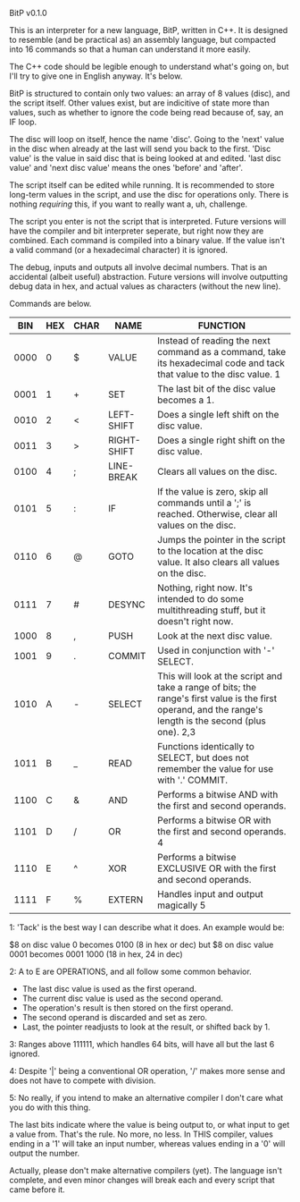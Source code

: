 BitP v0.1.0

This is an interpreter for a new language, BitP, written in C++.
It is designed to resemble (and be practical as) an assembly language, but compacted into 16 commands so that a human can understand it more easily.

The C++ code should be legible enough to understand what's going on, but I'll try to give one in English anyway. It's below.


BitP is structured to contain only two values: an array of 8 values (disc), and the script itself.
Other values exist, but are indicitive of state more than values, such as whether to ignore the code being read because of, say, an IF loop.

The disc will loop on itself, hence the name 'disc'. Going to the 'next' value in the disc when already at the last will send you back to the first.
'Disc value' is the value in said disc that is being looked at and edited. 'last disc value' and 'next disc value' means the ones 'before' and 'after'.

The script itself can be edited while running. It is recommended to store long-term values in the script, and use the disc for operations only. There is nothing *requiring* this, if you want to really want a, uh, challenge.


The script you enter is not the script that is interpreted. Future versions will have the compiler and bit interpreter seperate, but right now they are combined.
Each command is compiled into a binary value. If the value isn't a valid command (or a hexadecimal character) it is ignored.


The debug, inputs and outputs all involve decimal numbers. That is an accidental (albeit useful) abstraction.
Future versions will involve outputting debug data in hex, and actual values as characters (without the new line).


Commands are below.

BIN | HEX | CHAR | NAME | FUNCTION
------ | --- | --- | ------------- | ----------------------------------------------------
0000 | 0 | $ | VALUE | Instead of reading the next command as a command, take its hexadecimal code and tack that value to the disc value. 1
0001 | 1 | + | SET | The last bit of the disc value becomes a 1.
0010 | 2 | < | LEFT-SHIFT | Does a single left shift on the disc value.
0011 | 3 | > | RIGHT-SHIFT | Does a single right shift on the disc value.
0100 | 4 | ; | LINE-BREAK | Clears all values on the disc.
0101 | 5 | : | IF | If the value is zero, skip all commands until a ';' is reached. Otherwise, clear all values on the disc.
0110 | 6 | @ | GOTO | Jumps the pointer in the script to the location at the disc value. It also clears all values on the disc.
0111 | 7 | # | DESYNC | Nothing, right now. It's intended to do some multithreading stuff, but it doesn't right now.
1000 | 8 | , | PUSH | Look at the next disc value.
1001 | 9 | . | COMMIT | Used in conjunction with '-' SELECT.
1010 | A | - | SELECT | This will look at the script and take a range of bits; the range's first value is the first operand, and the range's length is the second (plus one). 2,3
1011 | B | _ | READ | Functions identically to SELECT, but does not remember the value for use with '.' COMMIT.
1100 | C | & | AND | Performs a bitwise AND with the first and second operands.
1101 | D | / | OR | Performs a bitwise OR with the first and second operands. 4
1110 | E | ^ | XOR | Performs a bitwise EXCLUSIVE OR with the first and second operands.
1111 | F | % | EXTERN | Handles input and output magically 5
1: 'Tack' is the best way I can describe what it does. An example would be:

$8 on disc value 0 becomes 0100 (8 in hex or dec)
but $8 on disc value 0001 becomes 0001 1000 (18 in hex, 24 in dec)

2: A to E are OPERATIONS, and all follow some common behavior.
 - The last disc value is used as the first operand.
 - The current disc value is used as the second operand.
 - The operation's result is then stored on the first operand.
 - The second operand is discarded and set as zero.
 - Last, the pointer readjusts to look at the result, or shifted back by 1.
 
3: Ranges above 111111, which handles 64 bits, will have all but the last 6 ignored.

4: Despite '|' being a conventional OR operation, '/' makes more sense and does not have to compete with division.

5: No really, if you intend to make an alternative compiler I don't care what you do with this thing.

The last bits indicate where the value is being output to, or what input to get a value from. That's the rule. No more, no less.
In THIS compiler, values ending in a '1' will take an input number, whereas values ending in a '0' will output the number.

Actually, please don't make alternative compilers (yet). The language isn't complete, and even minor changes will break each and every script that came before it.